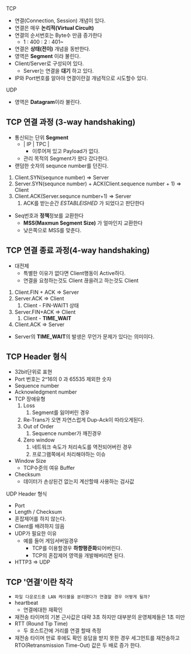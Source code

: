 TCP
- 연결(Connection, Session) 개념이 있다.
- 연결은 매우 **논리적(Virtual Circult)**
- 연결의 순서번호는 Byte수 만큼 증가한다
	- 1 : 400 : 2 : 401~
- 연결은 **상태(전이)** 개념을 동반한다.
- 영역은 **Segment** 이라 불린다.
- Client/Server로 구성되어 있다.
	- Server는 연결을 **대기** 하고 있다.
- IP와 Port번호를 알아야 연결이란걸 개념적으로 시도할수 있다.

UDP
- 영역은 **Datagram**이라 불린다.

## TCP 연결 과정 (3-way handshaking)
- 통신되는 단위 **Segment**
	- | IP | TPC | 
		- 이루어져 있고 Payload가 없다.
	- 관리 목적의 Segment가 왔다 갔다한다.
- 랜덤한 숫자의 sequnce number를 던진다.
1. Client.SYN(sequnce number) => Server
2. Server.SYN(sequnce number) + ACK(Client.sequence number + 1) => Client
3. Client.ACK(Server.sequnce number+1) => Server
	1. ACK를 받는순간 *ESTABLEISHED* 가 되었다고 판단한다
- Seq번호과 **정책**정보를 교환한다
	- **MSS(Maxmun Segment Size)** 가 얼마인지 교환한다
	- 낮은쪽으로 MSS를 맞춘다.

## TCP 연결 종료 과정(4-way handshaking)
- 대전제
	- 특별한 이유가 없다면 Client행동이 Active하다.
	- 연결을 요청하는것도 Client 끊을려고 하는것도 Client
1. Client.FIN + ACK => Server
2. Server.ACK => Client
	1. Client - FIN-WAIT1 상태
3. Server.FIN+ACK => Client
	1. Client - **TIME_WAIT**
4. Client.ACK => Server
- Server의 **TIME_WAIT**의 발생은 무언가 문제가 있다는 의미이다.

## TCP Header 형식
- 32bit단위로 표현
- Port 번호는 2^16의 0 과 65535 제외한 숫자
- Sequence number
- Acknowledgment number
- TCP 장애유형
	1. Loss
		1. Segment를 잃어버린 경우
	2. Re-Trans가 오면 자연스럽게 Dup-Ack이 따라오게된다.
	3. Out of Order
		1. Sequence number가 깨진경우
	4. Zero window
		1. 네트워크 속도가 처리속도를 역전되어버린 경우
		2. 프로그램쪽에서 처리해야하는 이슈
- Window Size
	- TCP수준의 여유 Buffer
- Checksum
	- 데이터가 손상된건 없는지 계산할때 사용하는 검사값

UDP Header 형식
- Port
- Length / Checksum
- 혼잡제어를 하지 않는다.
- Client를 배려하지 않음
- UDP가 필요한 이유
	- 예를 들어 게임서버일경우
		- TCP를 이용할경우 **하향평준화**되어버린다.
		- TCP의 혼잡제어 영역을 개발해버리면 된다.
- HTTP3 => UDP

## TCP '연결'이란 착각
- `파일 다운로드중 LAN 케이블을 분리했다가 연결할 경우 어떻게 될까?`
- heartbeat
	- 연결에대한 재확인
- 재전송 타이머의 기본 근사값은 대략 3초 하지만 대부분의 운영체제들은 1초 미만
- RTT (Round Tip Time)
	- 두 호스트간에 거리를 연결 할때 측정 
- 재전송 타이머 만료 후에도 확인 응답을 받지 못한 경우 세그먼트를 재전송하고 RTO(Retransmission Time-Out) 값은 두 배로 증가 한다.

